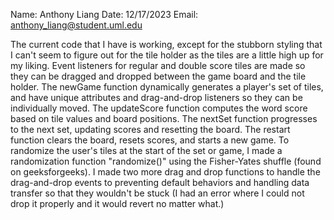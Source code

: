 Name: Anthony Liang
Date: 12/17/2023
Email: anthony_liang@student.uml.edu

The current code that I have is working, except for the stubborn styling that I can't seem to figure out for
the tile holder as the tiles are a little high up for my liking. Event listeners for regular and double
score tiles are made so they can be dragged and dropped between the game board and the tile holder. The newGame
function dynamically generates a player's set of tiles, and have unique attributes and drag-and-drop listeners so they can be individually moved. The updateScore function computes the word score based on tile values and board positions. The nextSet
function progresses to the next set, updating scores and resetting the board. The restart function clears the
board, resets scores, and starts a new game. To randomize the user's tiles at the start of the set or game, I made a randomization function "randomize()" using the Fisher-Yates shuffle (found on geeksforgeeks). I made two more drag and drop
functions to handle the drag-and-drop events to preventing default behaviors and handling data transfer so that they wouldn't be stuck (I had an error where I could not drop it properly and it would revert no matter what.)
